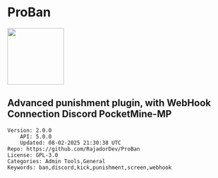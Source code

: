 # ProBan
<img src="https://raw.githubusercontent.com/RajadorDev/ProBan/24180a68afca72a90af91515b128623db5ceb7cf/icon.png" width="128" height="128" />

## Advanced punishment plugin, with WebHook Connection Discord PocketMine-MP
```properties
Version: 2.0.0
    API: 5.0.0
    Updated: 08-02-2025 21:30:38 UTC
Repo: https://github.com/RajadorDev/ProBan
License: GPL-3.0
Categories: Admin Tools,General
Keywords: ban,discord,kick,punishment,screen,webhook
```